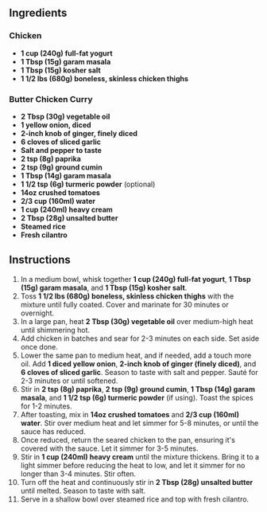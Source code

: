 ## **Ingredients**

### **Chicken**

- **1 cup (240g) full-fat yogurt**
- **1 Tbsp (15g) garam masala**
- **1 Tbsp (15g) kosher salt**
- **1 1/2 lbs (680g) boneless, skinless chicken thighs**

### **Butter Chicken Curry**

- **2 Tbsp (30g) vegetable oil**
- **1 yellow onion, diced**
- **2-inch knob of ginger, finely diced**
- **6 cloves of sliced garlic**
- **Salt and pepper to taste**
- **2 tsp (8g) paprika**
- **2 tsp (9g) ground cumin**
- **1 Tbsp (14g) garam masala**
- **1 1/2 tsp (6g) turmeric powder** (optional)
- **14oz crushed tomatoes**
- **2/3 cup (160ml) water**
- **1 cup (240ml) heavy cream**
- **2 Tbsp (28g) unsalted butter**
- **Steamed rice**
- **Fresh cilantro**

## **Instructions**

1. In a medium bowl, whisk together **1 cup (240g) full-fat yogurt**, **1 Tbsp (15g) garam masala**, and **1 Tbsp (15g) kosher salt**.
2. Toss **1 1/2 lbs (680g) boneless, skinless chicken thighs** with the mixture until fully coated. Cover and marinate for 30 minutes or overnight.
3. In a large pan, heat **2 Tbsp (30g) vegetable oil** over medium-high heat until shimmering hot.
4. Add chicken in batches and sear for 2-3 minutes on each side. Set aside once done.
5. Lower the same pan to medium heat, and if needed, add a touch more oil. Add **1 diced yellow onion**, **2-inch knob of ginger (finely diced)**, and **6 cloves of sliced garlic**. Season to taste with salt and pepper. Sauté for 2-3 minutes or until softened.
6. Stir in **2 tsp (8g) paprika**, **2 tsp (9g) ground cumin**, **1 Tbsp (14g) garam masala**, and **1 1/2 tsp (6g) turmeric powder** (if using). Toast the spices for 1-2 minutes.
7. After toasting, mix in **14oz crushed tomatoes** and **2/3 cup (160ml) water**. Stir over medium heat and let simmer for 5-8 minutes, or until the sauce has reduced.
8. Once reduced, return the seared chicken to the pan, ensuring it's covered with the sauce. Let it simmer for 3-5 minutes.
9. Stir in **1 cup (240ml) heavy cream** until the mixture thickens. Bring it to a light simmer before reducing the heat to low, and let it simmer for no longer than 3-4 minutes. Stir often.
10. Turn off the heat and continuously stir in **2 Tbsp (28g) unsalted butter** until melted. Season to taste with salt.
11. Serve in a shallow bowl over steamed rice and top with fresh cilantro.
